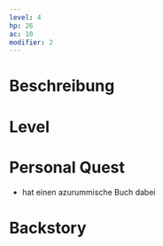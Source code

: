 ```yaml
---
level: 4
hp: 26
ac: 10
modifier: 2
---
```


# Beschreibung

# Level

# Personal Quest
- hat einen azurummische Buch dabei

# Backstory